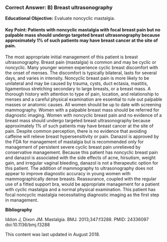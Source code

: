 
### Correct Answer: B) Breast ultrasonography 

**Educational Objective:** Evaluate noncyclic mastalgia.

#### **Key Point:** Patients with noncyclic mastalgia with focal breast pain but no palpable mass should undergo targeted breast ultrasonography because approximately 1% of such patients may have breast cancer at the site of pain.

The most appropriate initial management of this patient is breast ultrasonography. Breast pain (mastalgia) is common and may be cyclic or noncyclic. Many younger women experience cyclic breast discomfort with the onset of menses. The discomfort is typically bilateral, lasts for several days, and varies in intensity. Noncyclic breast pain is more likely to be unilateral and may be caused by trauma, cysts, duct ectasia, mastitis, ligamentous stretching secondary to large breasts, or a breast mass. A thorough history with attention to type of pain, location, and relationship to menses and a careful physical examination are essential to rule out palpable masses or anatomic causes. All women should be up to date with screening mammography. Women with a palpable breast mass should be referred for diagnostic imaging. Women with noncyclic breast pain and no evidence of a breast mass should undergo targeted breast ultrasonography because approximately 1% of such patients may have breast cancer at the site of pain.
Despite common perception, there is no evidence that avoiding caffeine will relieve breast hypersensitivity or pain.
Danazol is approved by the FDA for management of mastalgia but is recommended only for management of persistent severe cyclic breast pain unrelieved by conservative management. Because this patient has noncyclic breast pain and danazol is associated with the side effects of acne, hirsutism, weight gain, and irregular vaginal bleeding, danazol is not a therapeutic option for this patient.
The addition of mammography to ultrasonography does not appear to improve diagnostic accuracy in young women with mammographically dense breasts.
Reassurance, coupled with the regular use of a fitted support bra, would be appropriate management for a patient with cyclic mastalgia and a normal physical examination. This patient has focal noncyclic mastalgia necessitating diagnostic imaging as the first step in management.

**Bibliography**

Iddon J, Dixon JM. Mastalgia. BMJ. 2013;347:f3288. PMID: 24336097 doi:10.1136/bmj.f3288

This content was last updated in August 2018.